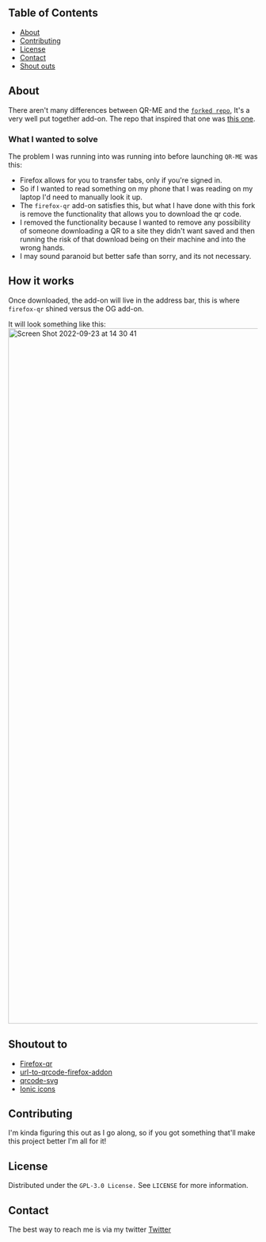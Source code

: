 <!--
  ***** Forked from: https://github.com/pudymody/firefox-qr *****
-->


<!-- TABLE OF CONTENTS -->
## Table of Contents

* [About](#about)
* [Contributing](#contributing)
* [License](#license)
* [Contact](#contact)
* [Shout outs](#shoutout-to)



<!-- ABOUT INFO -->
## About 
There aren't many differences between QR-ME and the [``forked repo``](https://github.com/pudymody/firefox-qr), It's a very well put together add-on. The repo that inspired that one was [this one](https://github.com/smoqadam/url-to-qrcode-firefox-addon). 

### What I wanted to solve
The problem I was running into was running into before launching ``QR-ME`` was this: 

- Firefox allows for you to transfer tabs, only if you're signed in.
- So if I wanted to read something on my phone that I was reading on my laptop I'd need to manually look it up.
- The ``firefox-qr`` add-on satisfies this, but what I have done with this fork is remove the functionality that allows you to download the qr code. 
- I removed the functionality because I wanted to remove any possibility of someone downloading a QR to a site they didn't want saved and then running the risk of that download being on their machine and into the wrong hands.
- I may sound paranoid but better safe than sorry, and its not necessary. 

## How it works
Once downloaded, the add-on will live in the address bar, this is where ``firefox-qr`` shined versus the OG add-on.

It will look something like this:
<img width="1401" alt="Screen Shot 2022-09-23 at 14 30 41" src="https://user-images.githubusercontent.com/95362321/191971403-f94ed141-1262-4e5a-a06c-713cea125d37.png">


<!-- S/O's -->
## Shoutout to

* [Firefox-qr](https://github.com/pudymody/firefox-qr)
* [url-to-qrcode-firefox-addon](https://github.com/smoqadam/url-to-qrcode-firefox-addon)
* [qrcode-svg](https://papnkukn.github.io/qrcode-svg/)
* [Ionic icons](https://ionicons.com/)

<!-- CONTRIBUTING -->
## Contributing

I'm kinda figuring this out as I go along, so if you got something that'll make this project better I'm all for it!




<!-- LICENSE -->
## License

Distributed under the ``GPL-3.0 License.`` See `LICENSE` for more information.



<!-- CONTACT -->
## Contact
The best way to reach me is via my twitter
[Twitter](https://twitter.com/juan_snow1) 
